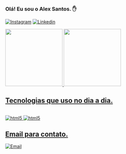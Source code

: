 ### Olá! Eu sou o Alex Santos. ✋

[![Instagram](https://img.shields.io/badge/Instagram-E4405F?style=for-the-badge&logo=instagram&logoColor=white)](https://www.instagram.com/alexedu_/)
[![Linkedin](https://img.shields.io/badge/LinkedIn-0077B5?style=for-the-badge&logo=linkedin&logoColor=white)](https://www.linkedin.com/in/alex-eduardo-dos-santos-523a93203/)


<div>
<a href="https://github.com/alexedux">
<img height="180em" src="https://github-readme-stats.vercel.app/api/top-langs/?username=alexedux&layout=compact&langs_count=7&theme=dracula"/>
<img height="180em" src="https://github-readme-stats.vercel.app/api?username=alexedux&show_icons=true&theme=dracula&include_all_commits=true&count_private=true"/>
</div>

## Tecnologias que uso no dia a dia.
  
<div style = "display: inline_block"><br/><img aling = "center" alt="html5" src="https://img.shields.io/badge/Python-FFD43B?style=for-the-badge&logo=python&logoColor=blue" /> <img aling = "center" alt="html5" src="https://img.shields.io/badge/MySQL-005C84?style=for-the-badge&logo=mysql&logoColor=white"/>  


## Email para contato.

[![Email](https://img.shields.io/badge/Gmail-D14836?style=for-the-badge&logo=gmail&logoColor=white)](alexxedux@gmail.com)
